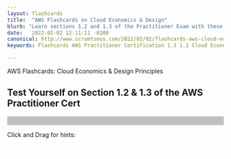 ```yaml
---
layout: flashcards
title:  "AWS Flashcards on Cloud Economics & Design"
blurb: "Learn sections 1.2 and 1.3 of the Practitioner Exam with these AWS Flashcards on cloud economics, AWS design principles and topics like CapEx, OpEx, 'think parallel' and 'design for failure.'"
date:   2022-02-02 12:11:11 -0100
canonical: http://www.scrumtuous.com/2022/02/02/flashcards-aws-cloud-economics-design-opex-capex-exam.html
keywords: Flashcards AWS Practitioner Certification 1.3 1.2 Cloud Economics Design Principles

---
```


<span class="wow fadeInDown" data-wow-delay=".2s">AWS Flashcards: Cloud Economics & Design Principles</span>
<h2 class="wow fadeInUp" data-wow-delay=".4s">Test Yourself on Section 1.2 & 1.3 of the AWS Practitioner Cert</h2>


<div id="app" style="background-color: silver; color: #f1f1f1; font-size: 1.5REM; padding: 10px 10px 10px 10px;" 
data-name="AWS Flashcards" data-param='{ "fid" : { "$in" : [11,12,13,14,15,16,17,18,19,20,21,22] } }'></div> 


<span class="wow fadeInDown" data-wow-delay=".2s">Click and Drag for hints:
<span class="" style="color:white">
OpEx, CapEx, On Prem, Benefits of Automation, Managed Service, Design for Failure, Monolithic architectures, Parallel Computing, RDS, ECS, EKS, DynamoDB
</span>
</span>


